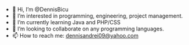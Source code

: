 - 👋 Hi, I’m @DennisBicu
- 👀 I’m interested in programming, engineering, project management.
- 🌱 I’m currently learning Java and PHP/CSS
- 💞️ I’m looking to collaborate on any programming languages.
- 📫 How to reach me: dennisandrei09@yahoo.com

